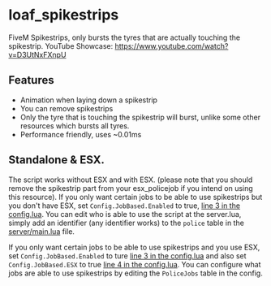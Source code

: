 # loaf_spikestrips
FiveM Spikestrips, only bursts the tyres that are actually touching the spikestrip. 
YouTube Showcase: https://www.youtube.com/watch?v=D3UtNxFXnpU

## Features
* Animation when laying down a spikestrip
* You can remove spikestrips
* Only the tyre that is touching the spikestrip will burst, unlike some other resources which bursts all tyres.
* Performance friendly, uses ~0.01ms

## Standalone & ESX.
The script works without ESX and with ESX. (please note that you should remove the spikestrip part from your esx_policejob if you intend on using this resource).
If you only want certain jobs to be able to use spikestrips but you don't have ESX, set `Config.JobBased.Enabled` to true, [line 3 in the config.lua](https://github.com/loaf-scripts/loaf_spikestrips/blob/main/config.lua#L3). You can edit who is able to use the script at the server.lua, simply add an identifier (any identifier works) to the `police` table in the [server/main.lua](https://github.com/loaf-scripts/loaf_spikestrips/blob/main/server/main.lua#L1) file.

If you only want certain jobs to be able to use spikestrips and you use ESX, set `Config.JobBased.Enabled` to ture [line 3 in the config.lua](https://github.com/loaf-scripts/loaf_spikestrips/blob/main/config.lua#L3) and also set `Config.JobBased.ESX` to true [line 4 in the config.lua](https://github.com/loaf-scripts/loaf_spikestrips/blob/main/config.lua#L4). You can configure what jobs are able to use spikestrips by editing the `PoliceJobs` table in the config.
